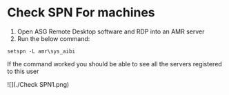 # Check SPN For machines

1. Open ASG Remote Desktop software and RDP into an AMR server
2. Run the below command:

```
setspn -L amr\sys_aibi
```

If the command worked you should be able to see all the servers registered to this user

![](./Check SPN1.png)